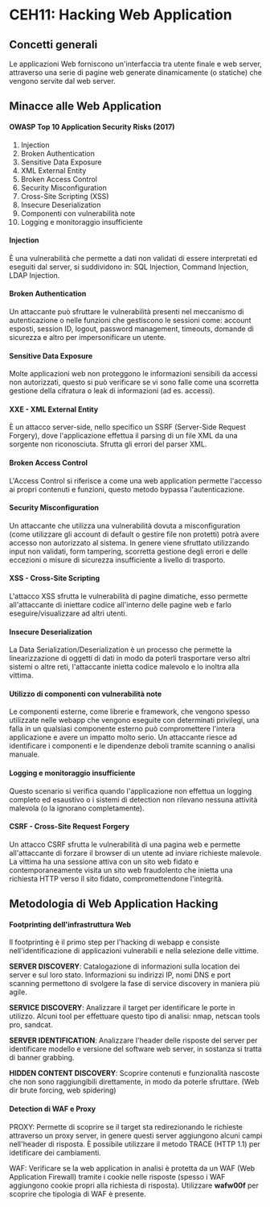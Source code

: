 CEH11: Hacking Web Application
=====

Concetti generali
-----

Le applicazioni Web forniscono un'interfaccia tra utente finale e web server, attraverso una serie di pagine web generate dinamicamente (o statiche) che vengono servite dal web server.

Minacce alle Web Application
-----

#### OWASP Top 10 Application Security Risks (2017)
1. Injection
2. Broken Authentication
3. Sensitive Data Exposure
4. XML External Entity
5. Broken Access Control
6. Security Misconfiguration
7. Cross-Site Scripting (XSS)
8. Insecure Deserialization
9. Componenti con vulnerabilità note
10. Logging e monitoraggio insufficiente

#### Injection
È una vulnerabilità che permette a dati non validati di essere interpretati ed eseguiti dal server, si suddividono in: SQL Injection, Command Injection, LDAP Injection.

#### Broken Authentication
Un attaccante può sfruttare le vulnerabilità presenti nel meccanismo di autenticazione o nelle funzioni che gestiscono le sessioni come: account esposti, session ID, logout, password management, timeouts, domande di sicurezza e altro per impersonificare un utente.

#### Sensitive Data Exposure
Molte applicazioni web non proteggono le informazioni sensibili da accessi non autorizzati, questo si può verificare se vi sono falle come una scorretta gestione della cifratura o leak di informazioni (ad es. accessi).

#### XXE - XML External Entity
È un attacco server-side, nello specifico un SSRF (Server-Side Request Forgery), dove l'applicazione effettua il parsing di un file XML da una sorgente non riconosciuta. Sfrutta gli errori del parser XML.

#### Broken Access Control
L'Access Control si riferisce a come una web application permette l'accesso ai propri contenuti e funzioni, questo metodo bypassa l'autenticazione.

#### Security Misconfiguration
Un attaccante che utilizza una vulnerabilità dovuta a misconfiguration (come utilizzare gli account di default o gestire file non protetti) potrà avere accesso non autorizzato al sistema. In genere viene sfruttato utilizzando input non validati, form tampering, scorretta gestione degli errori e delle eccezioni o misure di sicurezza insufficiente a livello di trasporto.

#### XSS - Cross-Site Scripting
L'attacco XSS sfrutta le vulnerabilità di pagine dimatiche, esso permette all'attaccante di iniettare codice all'interno delle pagine web e farlo eseguire/visualizzare ad altri utenti.

#### Insecure Deserialization
La Data Serialization/Deserialization è un processo che permette la linearizzazione di oggetti di dati in modo da poterli trasportare verso altri sistemi o altre reti, l'attaccante inietta codice malevolo e lo inoltra alla vittima.

#### Utilizzo di componenti con vulnerabilità note
Le componenti esterne, come librerie e framework, che vengono spesso utilizzate nelle webapp che vengono eseguite con determinati privilegi, una falla in un qualsiasi componente esterno può compromettere l'intera applicazione e avere un impatto molto serio. Un attaccante riesce ad identificare i componenti e le dipendenze deboli tramite scanning o analisi manuale.

#### Logging e monitoraggio insufficiente
Questo scenario si verifica quando l'applicazione non effettua un logging completo ed esaustivo o i sistemi di detection non rilevano nessuna attività malevola (o la ignorano completamente).

#### CSRF - Cross-Site Request Forgery
Un attacco CSRF sfrutta le vulnerabilità di una pagina web e permette all'attaccante di forzare il browser di un utente ad inviare richieste malevole. La vittima ha una sessione attiva con un sito web fidato e contemporaneamente visita un sito web fraudolento che inietta una richiesta HTTP verso il sito fidato, compromettendone l'integrità.

Metodologia di Web Application Hacking
-----

#### Footprinting dell'infrastruttura Web
Il footprinting è il primo step per l'hacking di webapp e consiste nell'identificazione di applicazioni vulnerabili e nella selezione delle vittime.

**SERVER DISCOVERY**: Catalogazione di informazioni sulla location dei server e sul loro stato. Informazioni su indirizzi IP, nomi DNS e port scanning permettono di svolgere la fase di service discovery in maniera più agile.

**SERVICE DISCOVERY**: Analizzare il target per identificare le porte in utilizzo. Alcuni tool per effettuare questo tipo di analisi: nmap, netscan tools pro, sandcat.

**SERVER IDENTIFICATION**: Analizzare l'header delle risposte del server per identificare modello e versione del software web server, in sostanza si tratta di banner grabbing.

**HIDDEN CONTENT DISCOVERY**: Scoprire contenuti e funzionalità nascoste che non sono raggiungibili direttamente, in modo da poterle sfruttare. (Web dir brute forcing, web spidering)

#### Detection di WAF e Proxy
PROXY: Permette di scoprire se il target sta redirezionando le richieste attraverso un proxy server, in genere questi server aggiungono alcuni campi nell'header di risposta. È possibile utilizzare il metodo TRACE (HTTP 1.1) per idetificare dei cambiamenti.

WAF: Verificare se la web application in analisi è protetta da un WAF (Web Application Firewall) tramite i cookie nelle risposte (spesso i WAF aggiungono cookie propri alla richiesta di risposta). Utilizzare **wafw00f** per scoprire che tipologia di WAF è presente.

